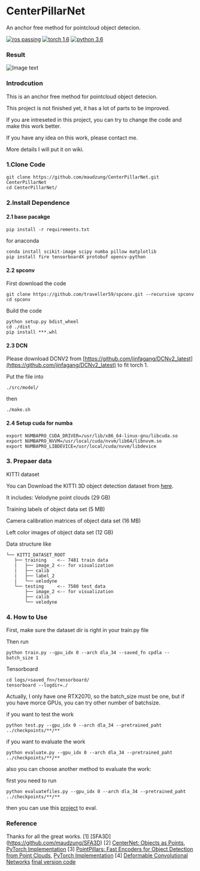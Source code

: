 # CenterPillarNet
An anchor free method for pointcloud object detecion.

[![ros passing](https://img.shields.io/badge/ros-passing-brightgreen.svg)](https://github.com/wangx1996/CenterPillarNet)  [![torch 1.6](https://img.shields.io/badge/torch-1.6-red.svg)](https://github.com/wangx1996/CenterPillarNet)  [![python 3.6](https://img.shields.io/badge/python-3.6-blue.svg)](https://github.com/wangx1996/CenterPillarNet)

### Result
![Image text](https://github.com/wangx1996/CenterPillarNet/blob/main/img/pillar_img.gif)


### Introdcution

This is an anchor free method for pointcloud object detecion. 

This project is not finished yet, it has a lot of parts to be improved. 

If you are intreseted in this project, you can try to change the code and make this work better.

If you have any idea on this work, please contact me.

More details I will put it on wiki.

### 1.Clone Code

    git clone https://github.com/maudzung/CenterPillarNet.git CenterPillarNet
    cd CenterPillarNet/
    
### 2.Install Dependence
#### 2.1 base pacakge
    pip install -r requirements.txt
    
for anaconda

    conda install scikit-image scipy numba pillow matplotlib
    pip install fire tensorboardX protobuf opencv-python

#### 2.2 spconv
First download the code

    git clone https://github.com/traveller59/spconv.git --recursive spconv
    cd spconv
    
Build the code
    
    python setup.py bdist_wheel
    cd ./dist
    pip install ***.whl
    
#### 2.3 DCN

Please download DCNV2 from [https://github.com/jinfagang/DCNv2_latest](https://github.com/jinfagang/DCNv2_latest) to fit torch 1.

Put the file into 

    ./src/model/
    
then 

    ./make.sh
    
#### 2.4 Setup cuda for numba

    export NUMBAPRO_CUDA_DRIVER=/usr/lib/x86_64-linux-gnu/libcuda.so
    export NUMBAPRO_NVVM=/usr/local/cuda/nvvm/lib64/libnvvm.so
    export NUMBAPRO_LIBDEVICE=/usr/local/cuda/nvvm/libdevice
 

### 3. Prepaer data

KITTI dataset

You can Download the KITTI 3D object detection dataset from [here](http://www.cvlibs.net/datasets/kitti/eval_object.php?obj_benchmark=3d).

It includes:
Velodyne point clouds (29 GB)

Training labels of object data set (5 MB)

Camera calibration matrices of object data set (16 MB)

Left color images of object data set (12 GB) 

Data structure like

    └── KITTI_DATASET_ROOT
       ├── training    <-- 7481 train data
       |   ├── image_2 <-- for visualization
       |   ├── calib
       |   ├── label_2
       |   └── velodyne
       └── testing     <-- 7580 test data
           ├── image_2 <-- for visualization
           ├── calib
           └── velodyne
### 4. How to Use

First, make sure the dataset dir is right in your train.py file

Then run

    python train.py --gpu_idx 0 --arch dla_34 --saved_fn cpdla --batch_size 1
    
Tensorboard
    
    cd logs/<saved_fn>/tensorboard/
    tensorboard --logdir=./
    
Actually, I only have one RTX2070, so the batch_size must be one, but if you have morce GPUs, you can try other number of batchsize.

if you want to test the work

    python test.py --gpu_idx 0 --arch dla_34 --pretrained_paht ../checkpoints/**/**
    
if you want to evaluate the work

    python evaluate.py --gpu_idx 0 --arch dla_34 --pretrained_paht ../checkpoints/**/**
    
also you can choose another method to evaluate the work:

first you need to run 

    python evaluatefiles.py --gpu_idx 0 --arch dla_34 --pretrained_paht ../checkpoints/**/**

then you can use this [project](https://github.com/traveller59/kitti-object-eval-python) to eval.


### Reference

Thanks for all the great works.
[1] [SFA3D] (https://github.com/maudzung/SFA3D)
[2] [CenterNet: Objects as Points](https://link.zhihu.com/?target=https%3A//arxiv.org/abs/1904.07850), [PyTorch Implementation](https://github.com/xingyizhou/CenterNet)
[3] [PointPillars: Fast Encoders for Object Detection from Point Clouds](https://arxiv.org/pdf/1812.05784.pdf), [PyTorch Implementation](https://github.com/traveller59/second.pytorch)
[4] [Deformable Convolutional Networks](https://arxiv.org/abs/1703.06211) [final version code](https://github.com/jinfagang/DCNv2_latest)




